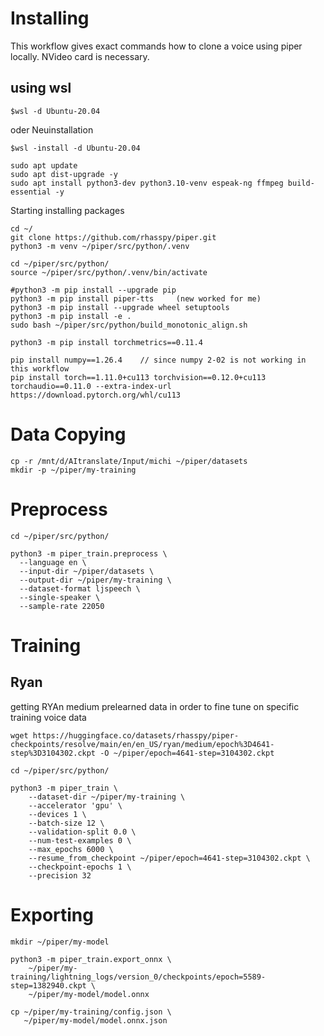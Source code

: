 # Installing
This workflow gives exact commands how to clone a voice using piper locally. NVideo card is necessary.

## using wsl 
```
$wsl -d Ubuntu-20.04
```
oder Neuinstallation

```
$wsl -install -d Ubuntu-20.04
```

```
sudo apt update
sudo apt dist-upgrade -y
sudo apt install python3-dev python3.10-venv espeak-ng ffmpeg build-essential -y
```


Starting installing packages
```
cd ~/
git clone https://github.com/rhasspy/piper.git
python3 -m venv ~/piper/src/python/.venv

cd ~/piper/src/python/
source ~/piper/src/python/.venv/bin/activate

#python3 -m pip install --upgrade pip
python3 -m pip install piper-tts     (new worked for me)
python3 -m pip install --upgrade wheel setuptools
python3 -m pip install -e .
sudo bash ~/piper/src/python/build_monotonic_align.sh

python3 -m pip install torchmetrics==0.11.4

pip install numpy==1.26.4    // since numpy 2-02 is not working in this workflow
pip install torch==1.11.0+cu113 torchvision==0.12.0+cu113 torchaudio==0.11.0 --extra-index-url https://download.pytorch.org/whl/cu113

```
# Data Copying
```
cp -r /mnt/d/AItranslate/Input/michi ~/piper/datasets
mkdir -p ~/piper/my-training
```
# Preprocess
```
cd ~/piper/src/python/

python3 -m piper_train.preprocess \
  --language en \
  --input-dir ~/piper/datasets \
  --output-dir ~/piper/my-training \
  --dataset-format ljspeech \
  --single-speaker \
  --sample-rate 22050
```

# Training
## Ryan
getting RYAn medium prelearned data in order to fine tune on specific training voice data
```
wget https://huggingface.co/datasets/rhasspy/piper-checkpoints/resolve/main/en/en_US/ryan/medium/epoch%3D4641-step%3D3104302.ckpt -O ~/piper/epoch=4641-step=3104302.ckpt

```

```
cd ~/piper/src/python/

python3 -m piper_train \
    --dataset-dir ~/piper/my-training \
    --accelerator 'gpu' \
    --devices 1 \
    --batch-size 12 \
    --validation-split 0.0 \
    --num-test-examples 0 \
    --max_epochs 6000 \
    --resume_from_checkpoint ~/piper/epoch=4641-step=3104302.ckpt \
    --checkpoint-epochs 1 \
    --precision 32
```

# Exporting
```
mkdir ~/piper/my-model

python3 -m piper_train.export_onnx \
    ~/piper/my-training/lightning_logs/version_0/checkpoints/epoch=5589-step=1382940.ckpt \
    ~/piper/my-model/model.onnx
    
cp ~/piper/my-training/config.json \
   ~/piper/my-model/model.onnx.json
```
